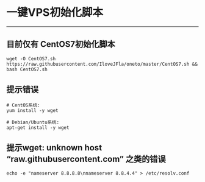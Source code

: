 # 一键VPS初始化脚本

------

## 目前仅有 CentOS7初始化脚本

```
wget -O CentOS7.sh https://raw.githubusercontent.com/IloveJFla/oneto/master/CentOS7.sh && bash CentOS7.sh
```
## 提示错误
```
# CentOS系统:
yum install -y wget

# Debian/Ubuntu系统:
apt-get install -y wget
```
## 提示wget: unknown host “raw.githubusercontent.com” 之类的错误
```
echo -e "nameserver 8.8.8.8\nnameserver 8.8.4.4" > /etc/resolv.conf
```

